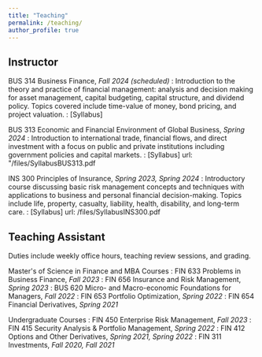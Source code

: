 ```yaml
---
title: "Teaching"
permalink: /teaching/
author_profile: true
---
```


## Instructor

BUS 314 Business Finance, *Fall 2024 (scheduled)*
: Introduction to the theory and practice of financial management: analysis and decision making for asset management, capital budgeting, capital structure, and dividend policy. Topics covered include time-value of money, bond pricing, and project valuation.
: [Syllabus] 

BUS 313 Economic and Financial Environment of Global Business, *Spring 2024*
: Introduction to international trade, financial flows, and direct investment with a focus on public and private institutions including government policies and capital markets.
: [Syllabus]
url: "/files/SyllabusBUS313.pdf

INS 300 Principles of Insurance, *Spring 2023, Spring 2024*
: Introductory course discussing basic risk management concepts and techniques with applications to business and personal financial decision-making. Topics include life, property, casualty, liability, health, disability, and long-term care.
: [Syllabus]
url: /files/SyllabusINS300.pdf
## Teaching Assistant
Duties include weekly office hours, teaching review sessions, and grading.

Master's of Science in Finance and MBA Courses
: FIN 633 Problems in Business Finance, *Fall 2023* 
: FIN 656 Insurance and Risk Management, *Spring 2023*
: BUS 620 Micro- and Macro-economic Foundations for Managers, *Fall 2022*
: FIN 653 Portfolio Optimization, *Spring 2022*
: FIN 654 Financial Derivatives, *Spring 2021*

Undergraduate Courses
: FIN 450 Enterprise Risk Management, *Fall 2023*
: FIN 415 Security Analysis & Portfolio Management, *Spring 2022*
: FIN 412 Options and Other Derivatives, *Spring 2021, Spring 2022*
: FIN 311 Investments, *Fall 2020, Fall 2021*
